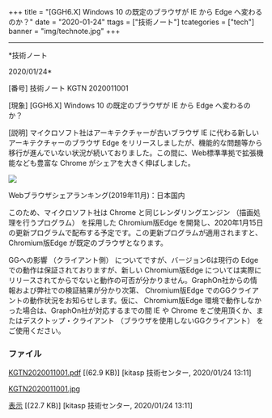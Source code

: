 ﻿+++
title = "[GGH6.X] Windows 10 の既定のブラウザが IE から Edge へ変わるのか？"
date = "2020-01-24"
ttags = ["技術ノート"]
tcategories = ["tech"]
banner = "img/technote.jpg"
+++

-----------------------------------------------------------------------------------------------------------------------------

*技術ノート

2020/01/24*


[番号]
技術ノート KGTN 2020011001

[現象]
[GGH6.X] Windows 10 の既定のブラウザが IE から Edge へ変わるのか？

[説明]
マイクロソフト社はアーキテクチャーが古いブラウザ IE
に代わる新しいアーキテクチャーのブラウザ Edge
をリリースしましたが、機能的な問題等から移行が進んでいない状況が続いておりました。この間に、Web標準準拠で拡張機能なども豊富な
Chrome がシェアを大きく伸ばしました。

![](http://techreport.kitasp.net/attachments/download/4455/KGTN2020011001.jpg)

Webブラウザシェアランキング(2019年11月)：日本国内

このため、マイクロソフト社は Chrome と同じレンダリングエンジン
（描画処理を行うプログラム） を採用した Chromium版Edge
を開発し、2020年1月15日の更新プログラムで配布する予定です。この更新プログラムが適用されますと、
Chromium版Edge が既定のブラウザとなります。

GGへの影響 （クライアント側） についてですが、バージョン6は現行の Edge
での動作は保証されておりますが、新しい Chromium版Edge
については実際にリリースされてからでないと動作の可否が分かりません。GraphOn社からの情報および弊社での検証結果が分かり次第、
Chromium版Edge でのGGクライアントの動作状況をお知らせします。仮に、
Chromium版Edge 環境で動作しなかった場合は、GraphOn社が対応するまでの間
IE や Chrome をご使用頂くか、またはデスクトップ・クライアント
（ブラウザを使用しないGGクライアント） をご使用ください。


### ファイル

 
 


[KGTN2020011001.pdf](http://techreport.kitasp.net/attachments/download/4454/KGTN2020011001.pdf)
 [(62.9 KB)] [kitasp 技術センター, 2020/01/24
13:11]

[KGTN2020011001.jpg](http://techreport.kitasp.net/attachments/download/4455/KGTN2020011001.jpg)

[表示](http://techreport.kitasp.net/attachments/4455/KGTN2020011001.jpg "表示")
 [(22.7 KB)] [kitasp 技術センター, 2020/01/24
13:11]


 


 

